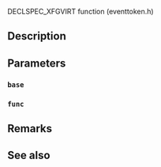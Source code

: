 DECLSPEC_XFGVIRT function (eventtoken.h)

## Description

## Parameters

### `base`

### `func`

## Remarks

## See also
